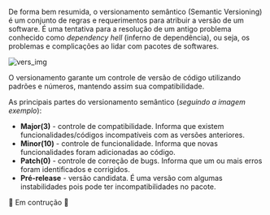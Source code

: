 De forma bem resumida, o versionamento semântico (Semantic Versioning) é um conjunto de regras e requerimentos para atribuir a versão de um software. É uma tentativa para a resolução de um antigo problema conhecido como *dependency hell* (inferno de dependência), ou seja, os problemas e complicações ao lidar com pacotes de softwares.

![vers_img](https://external-content.duckduckgo.com/iu/?u=https%3A%2F%2Fres.cloudinary.com%2Fpracticaldev%2Fimage%2Ffetch%2Fs--_dZJtBJh--%2Fc_imagga_scale%2Cf_auto%2Cfl_progressive%2Ch_420%2Cq_auto%2Cw_1000%2Fhttps%3A%2F%2Fi.imgur.com%2FfRoQZi2.png&f=1&nofb=1&ipt=877cffbdb492ffced4a750b033dc9fc3ff19567f58c5f5a7f1790c921340084d&ipo=images)


O versionamento garante um controle de versão de código utilizando padrões e números, mantendo assim sua compatibilidade.

As principais partes do versionamento semântico (*seguindo a imagem exemplo*):
- **Major(3)** - controle de compatibilidade. Informa que existem funcionalidades/códigos incompatíveis com as versões anteriores.
- **Minor(10)** - controle de funcionalidade. Informa que novas funcionalidades foram adicionadas ao código.
- **Patch(0)** - controle de correção de bugs. Informa que um ou mais erros foram identificados e corrigidos.
- **Pré-release** - versão candidata. É uma versão com algumas instabilidades pois pode ter incompatibilidades no pacote.

:construction: Em contrução :construction:
